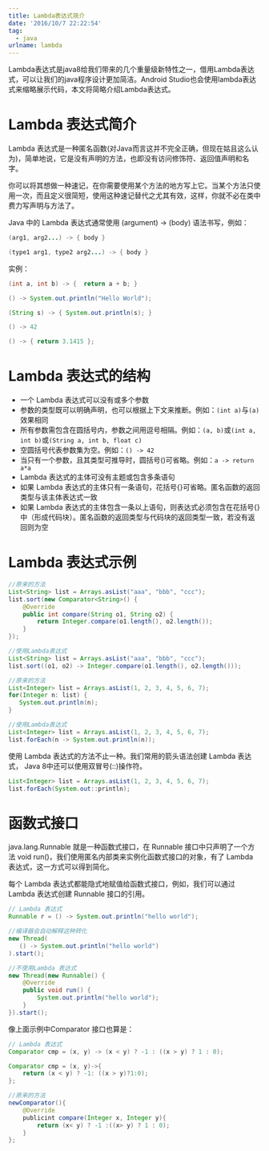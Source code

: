 ```yaml
---
title: Lambda表达式简介
date: '2016/10/7 22:22:54'
tag:
  - java
urlname: lambda
---
```


Lambda表达式是java8给我们带来的几个重量级新特性之一，借用Lambda表达式，可以让我们的java程序设计更加简洁。Android Studio也会使用lambda表达式来缩略展示代码，本文将简略介绍Lambda表达式。
<!--more-->
# Lambda 表达式简介

Lambda 表达式是一种匿名函数(对Java而言这并不完全正确，但现在姑且这么认为)，简单地说，它是没有声明的方法，也即没有访问修饰符、返回值声明和名字。

你可以将其想做一种速记，在你需要使用某个方法的地方写上它。当某个方法只使用一次，而且定义很简短，使用这种速记替代之尤其有效，这样，你就不必在类中费力写声明与方法了。

Java 中的 Lambda 表达式通常使用 (argument) -> (body) 语法书写，例如：

```java
(arg1, arg2...) -> { body }

(type1 arg1, type2 arg2...) -> { body }
```

实例：

```java
(int a, int b) -> {  return a + b; }

() -> System.out.println("Hello World");

(String s) -> { System.out.println(s); }

() -> 42

() -> { return 3.1415 };
```

# Lambda 表达式的结构

- 一个 Lambda 表达式可以没有或多个参数
- 参数的类型既可以明确声明，也可以根据上下文来推断。例如：`(int a)`与`(a)`效果相同
- 所有参数需包含在圆括号内，参数之间用逗号相隔。例如：`(a, b)`或`(int a, int b)`或`(String a, int b, float c)`
- 空圆括号代表参数集为空。例如：`() -> 42`
- 当只有一个参数，且其类型可推导时，圆括号()可省略。例如：`a -> return a*a`
- Lambda 表达式的主体可没有主题或包含多条语句
- 如果 Lambda 表达式的主体只有一条语句，花括号{}可省略。匿名函数的返回类型与该主体表达式一致
- 如果 Lambda 表达式的主体包含一条以上语句，则表达式必须包含在花括号{}中（形成代码块）。匿名函数的返回类型与代码块的返回类型一致，若没有返回则为空

# Lambda 表达式示例

```java
//原来的方法
List<String> list = Arrays.asList("aaa", "bbb", "ccc");
list.sort(new Comparator<String>() {
    @Override
    public int compare(String o1, String o2) {
        return Integer.compare(o1.length(), o2.length());
    }
});

//使用Lambda表达式
List<String> list = Arrays.asList("aaa", "bbb", "ccc");
list.sort((o1, o2) -> Integer.compare(o1.length(), o2.length()));
```

```java
//原来的方法
List<Integer> list = Arrays.asList(1, 2, 3, 4, 5, 6, 7);
for(Integer n: list) {
   System.out.println(n);
}

//使用Lambda表达式
List<Integer> list = Arrays.asList(1, 2, 3, 4, 5, 6, 7);
list.forEach(n -> System.out.println(n));
```

使用 Lambda 表达式的方法不止一种。我们常用的箭头语法创建 Lambda 表达式， Java 8中还可以使用双冒号(::)操作符。

```java
List<Integer> list = Arrays.asList(1, 2, 3, 4, 5, 6, 7);
list.forEach(System.out::println);
```

# 函数式接口

java.lang.Runnable 就是一种函数式接口，在 Runnable 接口中只声明了一个方法 void run()，我们使用匿名内部类来实例化函数式接口的对象，有了 Lambda 表达式，这一方式可以得到简化。

每个 Lambda 表达式都能隐式地赋值给函数式接口，例如，我们可以通过 Lambda 表达式创建 Runnable 接口的引用。

```java
// Lambda 表达式
Runnable r = () -> System.out.println("hello world");

//编译器会自动解释这种转化
new Thread(
   () -> System.out.println("hello world")
).start();

//不使用Lambda 表达式
new Thread(new Runnable() {
    @Override
    public void run() {
        System.out.println("hello world");
    }
}).start();
```

像上面示例中Comparator 接口也算是：

```java
// Lambda 表达式
Comparator cmp = (x, y) -> (x < y) ? -1 : ((x > y) ? 1 : 0);

Comparator cmp = (x, y)->{
    return (x < y) ? -1: ((x > y)?1:0);
};

//原来的方法
newComparator(){
    @Override
    publicint compare(Integer x, Integer y){
        return (x< y) ? -1 :((x> y) ? 1 : 0);
    }
};
```
